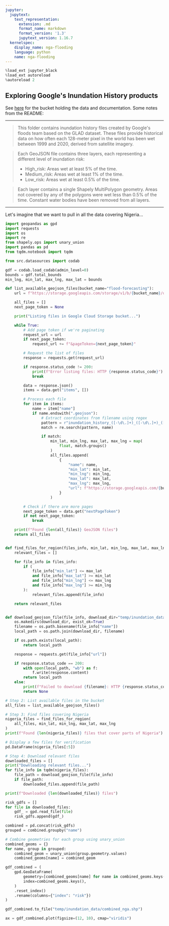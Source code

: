 ```yaml
---
jupyter:
  jupytext:
    text_representation:
      extension: .md
      format_name: markdown
      format_version: '1.3'
      jupytext_version: 1.16.7
  kernelspec:
    display_name: nga-flooding
    language: python
    name: nga-flooding
---
```


```python
%load_ext jupyter_black
%load_ext autoreload
%autoreload 2
```

## Exploring Google's Inundation History products

See [here](https://console.cloud.google.com/storage/browser/flood-forecasting/inundation_history;tab=objects?invt=AbuORQ&prefix=&forceOnObjectsSortingFiltering=false) for the bucket holding the data and documentation. Some notes from the README:

----

> This folder contains inundation history files created by Google's floods team based on the GLAD dataset. These files provide historical data on how often each 128-meter pixel in the world has been wet between 1999 and 2020, derived from satellite imagery.

> Each GeoJSON file contains three layers, each representing a different level of inundation risk:
> - High_risk: Areas wet at least 5% of the time.
> - Medium_risk: Areas wet at least 1% of the time.
> - Low_risk: Areas wet at least 0.5% of the time.

> Each layer contains a single Shapely MultiPolygon geometry. Areas not covered by any of the polygons were wet less than 0.5% of the time. Constant water bodies have been removed from all layers.

----

Let's imagine that we want to pull in all the data covering Nigeria...

```python
import geopandas as gpd
import requests
import os
import re
from shapely.ops import unary_union
import pandas as pd
from tqdm.notebook import tqdm

from src.datasources import codab
```

```python
gdf = codab.load_codab(admin_level=0)
bounds = gdf.total_bounds
min_lng, min_lat, max_lng, max_lat = bounds
```

```python
def list_available_geojson_files(bucket_name="flood-forecasting"):
    url = f"https://storage.googleapis.com/storage/v1/b/{bucket_name}/o?prefix=inundation_history/data/&maxResults=1000"

    all_files = []
    next_page_token = None

    print("Listing files in Google Cloud Storage bucket...")

    while True:
        # Add page token if we're paginating
        request_url = url
        if next_page_token:
            request_url += f"&pageToken={next_page_token}"

        # Request the list of files
        response = requests.get(request_url)

        if response.status_code != 200:
            print(f"Error listing files: HTTP {response.status_code}")
            break

        data = response.json()
        items = data.get("items", [])

        # Process each file
        for item in items:
            name = item["name"]
            if name.endswith(".geojson"):
                # Extract coordinates from filename using regex
                pattern = r"inundation_history_([-\d\.]+)_([-\d\.]+)_([-\d\.]+)_([-\d\.]+)\.geojson"
                match = re.search(pattern, name)

                if match:
                    min_lat, min_lng, max_lat, max_lng = map(
                        float, match.groups()
                    )
                    all_files.append(
                        {
                            "name": name,
                            "min_lat": min_lat,
                            "min_lng": min_lng,
                            "max_lat": max_lat,
                            "max_lng": max_lng,
                            "url": f"https://storage.googleapis.com/{bucket_name}/{name}",
                        }
                    )

        # Check if there are more pages
        next_page_token = data.get("nextPageToken")
        if not next_page_token:
            break

    print(f"Found {len(all_files)} GeoJSON files")
    return all_files


def find_files_for_region(files_info, min_lat, min_lng, max_lat, max_lng):
    relevant_files = []

    for file_info in files_info:
        if (
            file_info["min_lat"] <= max_lat
            and file_info["max_lat"] >= min_lat
            and file_info["min_lng"] <= max_lng
            and file_info["max_lng"] >= min_lng
        ):
            relevant_files.append(file_info)

    return relevant_files


def download_geojson_file(file_info, download_dir="temp/inundation_data"):
    os.makedirs(download_dir, exist_ok=True)
    filename = os.path.basename(file_info["name"])
    local_path = os.path.join(download_dir, filename)

    if os.path.exists(local_path):
        return local_path

    response = requests.get(file_info["url"])

    if response.status_code == 200:
        with open(local_path, "wb") as f:
            f.write(response.content)
        return local_path
    else:
        print(f"Failed to download {filename}: HTTP {response.status_code}")
        return None
```

```python
# Step 2: List available files in the bucket
all_files = list_available_geojson_files()

# Step 3: Find files covering Nigeria
nigeria_files = find_files_for_region(
    all_files, min_lat, min_lng, max_lat, max_lng
)
print(f"Found {len(nigeria_files)} files that cover parts of Nigeria")

# Display a few files for verification
pd.DataFrame(nigeria_files[:5])
```

```python
# Step 4: Download relevant files
downloaded_files = []
print("Downloading relevant files...")
for file_info in tqdm(nigeria_files):
    file_path = download_geojson_file(file_info)
    if file_path:
        downloaded_files.append(file_path)

print(f"Downloaded {len(downloaded_files)} files")
```

```python
risk_gdfs = []
for file in downloaded_files:
    gdf_ = gpd.read_file(file)
    risk_gdfs.append(gdf_)

combined = pd.concat(risk_gdfs)
grouped = combined.groupby("name")

# Combine geometries for each group using unary_union
combined_geoms = {}
for name, group in grouped:
    combined_geom = unary_union(group.geometry.values)
    combined_geoms[name] = combined_geom

gdf_combined = (
    gpd.GeoDataFrame(
        geometry=[combined_geoms[name] for name in combined_geoms.keys()],
        index=combined_geoms.keys(),
    )
    .reset_index()
    .rename(columns={"index": "risk"})
)
```

```python
gdf_combined.to_file("temp/inundation_data/combined_nga.shp")
```

```python
ax = gdf_combined.plot(figsize=(12, 10), cmap="viridis")
```

